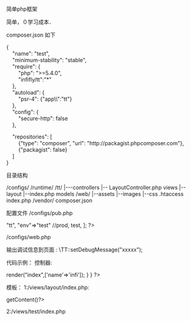简单php框架

简单，０学习成本．

composer.json 如下

<p>{<br />
  &nbsp;&nbsp;&nbsp;&nbsp;&quot;name&quot;: &quot;test&quot;,<br />
  &nbsp;&nbsp;&nbsp;&nbsp;&quot;minimum-stability&quot;: &quot;stable&quot;,<br />
  &nbsp;&nbsp;&nbsp;&nbsp;&quot;require&quot;: {<br />
  &nbsp;&nbsp;&nbsp;&nbsp;&nbsp;&nbsp;&nbsp;&nbsp;&quot;php&quot;: &quot;&gt;=5.4.0&quot;,<br />
  &nbsp;&nbsp;&nbsp;&nbsp;&nbsp;&nbsp;&nbsp;&nbsp;&quot;infifly/tt&quot;:&quot;*&quot;<br />
  &nbsp;&nbsp;&nbsp;&nbsp;},<br />
  &nbsp;&nbsp;&nbsp;&nbsp;&quot;autoload&quot;: {<br />
  &nbsp;&nbsp;&nbsp;&nbsp;&nbsp;&nbsp;&nbsp;&nbsp;&quot;psr-4&quot;: {&quot;app\\&quot;:&quot;tt&quot;}<br />
  &nbsp;&nbsp;&nbsp;&nbsp;},<br />
  &nbsp;&nbsp;&nbsp;&nbsp;&quot;config&quot;: {<br />
  &nbsp;&nbsp;&nbsp;&nbsp;&nbsp;&nbsp;&nbsp;&nbsp;&quot;secure-http&quot;: false<br />
  &nbsp;&nbsp;&nbsp;&nbsp;},</p>
<p> &nbsp;&nbsp;&nbsp;&nbsp;&quot;repositories&quot;: [<br />
  &nbsp;&nbsp;&nbsp;&nbsp;&nbsp;&nbsp;&nbsp;&nbsp;{&quot;type&quot;: &quot;composer&quot;, &quot;url&quot;: &quot;http://packagist.phpcomposer.com&quot;},<br />
  &nbsp;&nbsp;&nbsp;&nbsp;&nbsp;&nbsp;&nbsp;&nbsp;{&quot;packagist&quot;: false}<br />
  &nbsp;&nbsp;&nbsp;&nbsp;]<br />
  }<br />
</p>


目录结构

/configs/
/runtime/
/tt/
|---controllers
	|--	LayoutController.php
	views
		|--layout
			|--index.php
	models
/web/
    |--assets
		|--images
		|--css
	.htaccess
	index.php
/vendor/
composer.json

配置文件
/configs/pub.php
<?php
 return [
    "appname"=>"tt",
    "env"=>"test" //prod, test,
 ];
?>

/configs/web.php

<?php
$cfg=include("pub.php");
$cfg['defaultlayout']="app\controllers\Layout.index";
$cfg['404page']="app\controllers\Layout.show404";
return $cfg;
?>


输出调试信息到页面 : \TT::setDebugMessage("xxxxx");

代码示例：
控制器:
<?php
namespace app\controllers;
use TT\web\Controller;
class TestController extends Controller{

    public function __construct()
    {
        parent::__construct();
    }

    public function indexAction(){
		\TT::setDebugMessage("test");
        return $this->render("index",['name'=>'infi']);
    }
}
?>
模板：
1:/views/layout/index.php:

<html>
<head>
<?=$this->getContent()?>
</head>
<body>
</html>

2:/views/test/index.php
<?=$name?>

